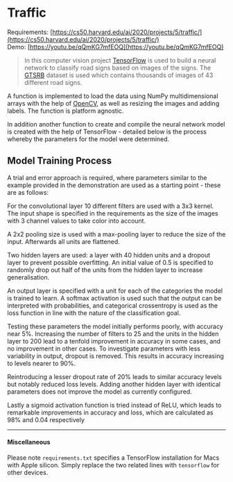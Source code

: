 # Traffic

Requirements: [https://cs50.harvard.edu/ai/2020/projects/5/traffic/](https://cs50.harvard.edu/ai/2020/projects/5/traffic/)  
Demo: [https://youtu.be/qQmKG7mfEOQ](https://youtu.be/qQmKG7mfEOQ)

> In this computer vision project [TensorFlow](https://www.tensorflow.org/) is used to build a neural network to classify road signs based on images of the signs. The [GTSRB](http://benchmark.ini.rub.de/?section=gtsrb&subsection=news) dataset is used which contains thousands of images of 43 different road signs.

A function is implemented to load the data using NumPy multidimensional arrays with the help of [OpenCV](https://docs.opencv.org/4.5.2/index.html), as well as resizing the images and adding labels. The function is platform agnostic.

In addition another function to create and compile the neural network model is created with the help of TensorFlow - detailed below is the process whereby the parameters for the model were determined.


## Model Training Process

A trial and error approach is required, where parameters similar to the example provided in the demonstration are used as a starting point - these are as follows:

For the convolutional layer 10 different filters are used with a 3x3 kernel. The input shape is specified in the requirements as the size of the images with 3 channel values to take color into account.

A 2x2 pooling size is used with a max-pooling layer to reduce the size of the input. Afterwards all units are flattened.

Two hidden layers are used: a layer with 40 hidden units and a dropout layer to prevent possible overfitting. An initial value of 0.5 is specified to randomly drop out half of the units from the hidden layer to increase generalisation.

An output layer is specified with a unit for each of the categories the model is trained to learn. A softmax activation is used such that the output can be interpreted with probabilities, and categorical crossentropy is used as the loss function in line with the nature of the classification goal.

Testing these parameters the model initially performs poorly, with accuracy near 5%. Increasing the number of filters to 25 and the units in the hidden layer to 200 lead to a tenfold improvement in accuracy in some cases, and no improvement in other cases. To investigate parameters with less variability in output, dropout is removed. This results in accuracy increasing to levels nearer to 90%. 

Reintroducing a lesser dropout rate of 20% leads to similar accuracy levels but notably reduced loss levels. Adding another hidden layer with identical parameters does not improve the model as currently configured.

Lastly a sigmoid activation function is tried instead of ReLU, which leads to remarkable improvements in accuracy and loss, which are calculated as 98% and 0.04 respectively

---

#### Miscellaneous

Please note `requirements.txt` specifies a TensorFlow installation for Macs with Apple silicon. Simply replace the two related lines with `tensorflow` for other devices.
